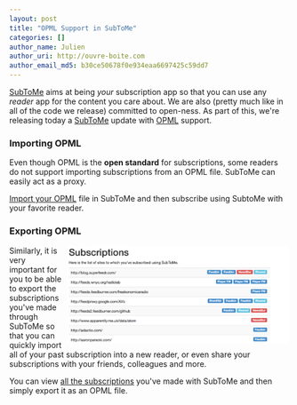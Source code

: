 ```yaml
---
layout: post
title: "OPML Support in SubToMe"
categories: []
author_name: Julien
author_uri: http://ouvre-boite.com
author_email_md5: b30ce50678f0e934eaa6697425c59dd7
---
```


[SubToMe](https://www.subtome.com/#/) aims at being *your* subscription app so that you can use any *reader* app for the content you care about. We are also (pretty much like in all of the code we release) committed to open-ness. As part of this, we're releasing today a [SubToMe](https://www.subtome.com/#/) update with [OPML](https://en.wikipedia.org/wiki/OPML) support.

### Importing OPML

Even though OPML is the **open standard** for subscriptions, some readers do not support importing subscriptions from an OPML file. SubToMe can easily act as a proxy. 

[Import your OPML](https://www.subtome.com/#/import) file in SubToMe and then subscribe using SubtoMe with your favorite reader.

### Exporting OPML

<img style="width:400px; float: right; margin-left:10px" alt="Subscriptions SubToMe" src="/images/subscriptions.png">

Similarly, it is very important for you to be able to export the subscriptions you've made through SubToMe so that you can quickly import all of your past subscription into a new reader, or even share your subscriptions with your friends, colleagues and more. 

You can view [all the subscriptions](https://www.subtome.com/#/subscriptions) you've made with SubToMe and then simply export it as an OPML file.


